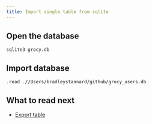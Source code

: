 ```yaml
---
title: Import single table from sqlite
---
```


## Open the database

```shell
sqlite3 grocy.db
```

## Import database

```shell
.read .//Users/bradleystannard/github/grocy_users.db
```

## What to read next

* [Export table](export-table.md)
